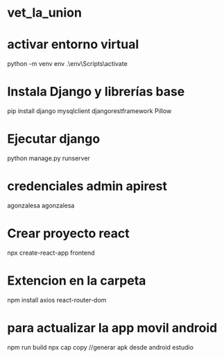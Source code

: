 # vet_la_union

# activar entorno virtual
python -m venv env
.\env\Scripts\activate

# Instala Django y librerías base
pip install django mysqlclient djangorestframework Pillow

# Ejecutar django
python manage.py runserver
 
# credenciales admin apirest
agonzalesa
agonzalesa

# Crear proyecto react
npx create-react-app frontend

# Extencion en la carpeta
npm install axios react-router-dom

# para actualizar la app movil android
npm run build
npx cap copy
//generar apk desde android estudio